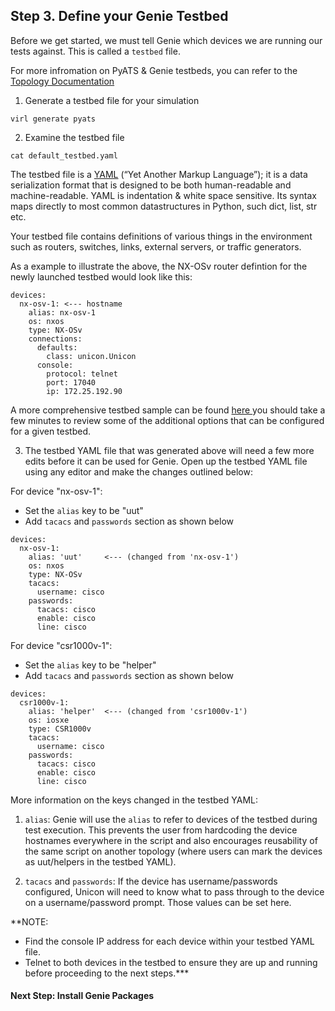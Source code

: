 ## Step 3. Define your Genie Testbed

Before we get started, we must tell Genie which devices we are running our tests against. This is called a `testbed` file.

For more infromation on PyATS & Genie testbeds, you can refer to the [Topology Documentation](https://pubhub.devnetcloud.com/media/pyats/docs/topology/introduction.html)


1. Generate a testbed file for your simulation

```
virl generate pyats
```


2. Examine the testbed file

```
cat default_testbed.yaml
```

The testbed file is a [YAML](https://en.wikipedia.org/wiki/YAML) (“Yet Another Markup Language”); it is a data serialization format that is designed to be both human-readable and machine-readable. YAML is indentation & white space sensitive. Its syntax maps directly to most common datastructures in Python, such dict, list, str etc.

Your testbed file contains definitions of various things in the environment such as routers, switches, links, external servers, or traffic generators.

As a example to illustrate the above, the NX-OSv router defintion for the newly launched testbed would look like this:

```
devices:
  nx-osv-1: <--- hostname
    alias: nx-osv-1
    os: nxos
    type: NX-OSv
    connections:
      defaults:
        class: unicon.Unicon
      console:
        protocol: telnet
        port: 17040
        ip: 172.25.192.90
```

A more comprehensive testbed sample can be found
  <a href="https://pubhub.devnetcloud.com/media/pyats/docs/topology/schema.html#production-yaml-schema" target="_blank">
    here
  </a>
you should take a few minutes to review some of the additional options that can be configured for a given testbed.


3. The testbed YAML file that was generated above will need a few more edits before it can be used for Genie. Open up the testbed YAML file using any editor and make the changes outlined below:

For device "nx-osv-1":

  * Set the `alias` key to be "uut"
  * Add `tacacs` and `passwords` section as shown below

```
devices:
  nx-osv-1:
    alias: 'uut'     <--- (changed from 'nx-osv-1')
    os: nxos
    type: NX-OSv
    tacacs:
      username: cisco
    passwords:
      tacacs: cisco
      enable: cisco
      line: cisco
```

For device "csr1000v-1":

  * Set the `alias` key to be "helper"
  * Add `tacacs` and `passwords` section as shown below

```
devices:
  csr1000v-1:
    alias: 'helper'  <--- (changed from 'csr1000v-1')
    os: iosxe
    type: CSR1000v
    tacacs:
      username: cisco
    passwords:
      tacacs: cisco
      enable: cisco
      line: cisco
```


More information on the keys changed in the testbed YAML:

1. `alias`: Genie will use the `alias` to refer to devices of the testbed during test execution. This prevents the user from hardcoding the device hostnames everywhere in the script and also encourages reusability of the same script on another topology (where users can mark the devices as uut/helpers in the testbed YAML).

3. `tacacs` and `passwords`: If the device has username/passwords configured, Unicon will need to know what to pass through to the device on a username/password prompt. Those values can be set here.


**NOTE: 
- Find the console IP address for each device within your testbed YAML file. 
- Telnet to both devices in the testbed to ensure they are up and running before proceeding to the next steps.***


#### Next Step: Install Genie Packages
